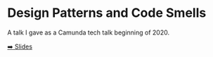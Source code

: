# Design Patterns and Code Smells

A talk I gave as a Camunda tech talk beginning of 2020.

[:arrow_right: Slides](https://nikku.github.io/talks/2020-design-pattern-code-smells/)
